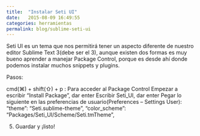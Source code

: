 ```yaml
---
title:  "Instalar Seti UI"
date:   2015-08-09 16:49:55
categories: herramientas
permalink: blog/sublime-seti-ui
---
```


Seti UI es un tema que nos permitirá tener un aspecto diferente de nuestro editor Sublime Text 3(debe ser el 3), aunque existen dos formas es muy bueno aprender a manejar Package Control, porque es desde ahí donde podemos instalar muchos snippets y plugins.

Pasos:


cmd(⌘) + shift(⇧) + p : Para acceder al Package Control
Empezar a escribir “Install Package”, dar enter
Escribir Seti_UI, dar enter
Pegar lo siguiente en las preferencias de usuario(Preferences – Settings User):
“theme”: “Seti.sublime-theme”,
“color_scheme”: “Packages/Seti_UI/Scheme/Seti.tmTheme”,

5. Guardar y ¡listo!